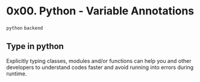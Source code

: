 # 0x00. Python - Variable Annotations
`python` `backend`

## Type in python
Explicitly typing classes, modules and/or functions can help you and other developers to understand codes faster and avoid running into errors during runtime.

